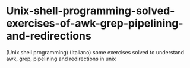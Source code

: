 # Unix-shell-programming-solved-exercises-of-awk-grep-pipelining-and-redirections
(Unix shell programming) (Italiano) some exercises solved to understand awk, grep, pipelining and redirections in unix
